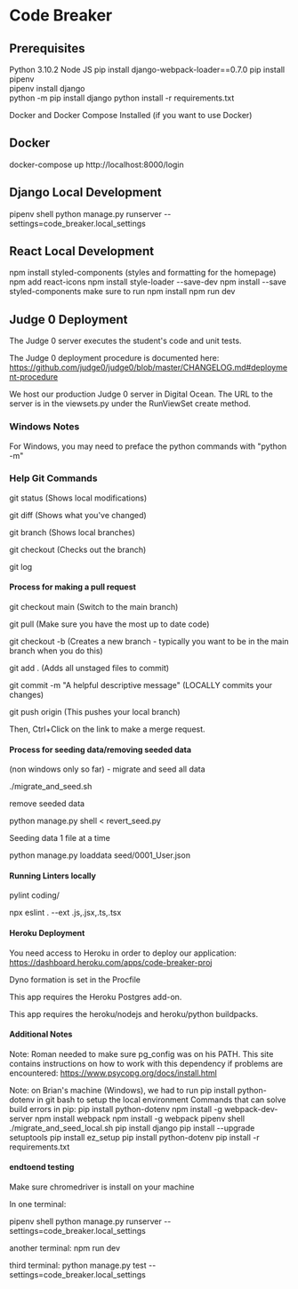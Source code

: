 # Code Breaker
 
## Prerequisites 

Python 3.10.2
Node JS
pip install django-webpack-loader==0.7.0
pip install pipenv  
pipenv install django  
    python -m pip install django
    python install -r requirements.txt

Docker and Docker Compose Installed (if you want to use Docker)

## Docker

docker-compose up
http://localhost:8000/login

## Django Local Development

pipenv shell
python manage.py runserver --settings=code_breaker.local_settings

## React Local Development
npm install styled-components (styles and formatting for the homepage)
npm add react-icons
npm install style-loader --save-dev
npm install --save styled-components
make sure to run npm install
npm run dev

## Judge 0 Deployment

The Judge 0 server executes the student's code and unit tests.

The Judge 0 deployment procedure is documented here: https://github.com/judge0/judge0/blob/master/CHANGELOG.md#deployment-procedure

We host our production Judge 0 server in Digital Ocean. The URL to the server is in the viewsets.py under the RunViewSet create method.

### Windows Notes

For Windows, you may need to preface the python commands with "python -m"

### Help Git Commands

git status (Shows local modifications)

git diff (Shows what you've changed)

git branch (Shows local branches)

git checkout <branch-name> (Checks out the branch)

git log

#### Process for making a pull request

git checkout main (Switch to the main branch)

git pull (Make sure you have the most up to date code)

git checkout -b <branch-name> (Creates a new branch - typically you want to be in the main branch when you do this)

git add . (Adds all unstaged files to commit)

git commit -m "A helpful descriptive message" (LOCALLY commits your changes)
 
git push origin <new-branch-name> (This pushes your local branch)
 
Then, Ctrl+Click on the link to make a merge request. 


#### Process for seeding data/removing seeded data 

(non windows only so far) - migrate and seed all data

./migrate_and_seed.sh 

remove seeded data

python manage.py shell < revert_seed.py

Seeding data 1 file at a time

python manage.py loaddata seed/0001_User.json

#### Running Linters locally

pylint coding/

npx eslint . --ext .js,.jsx,.ts,.tsx

#### Heroku Deployment

You need access to Heroku in order to deploy our application: https://dashboard.heroku.com/apps/code-breaker-proj

Dyno formation is set in the Procfile

This app requires the Heroku Postgres add-on.

This app requires the heroku/nodejs and heroku/python buildpacks. 

#### Additional Notes

Note: Roman needed to make sure pg_config was on his PATH. This site contains instructions on how to work with this dependency if problems are encountered: https://www.psycopg.org/docs/install.html

Note: on Brian's machine (Windows), we had to run pip install python-dotenv in git bash to setup the local environment
   Commands that can solve build errors in pip: 
                pip install python-dotenv
                npm install -g webpack-dev-server
                npm install webpack 
                npm install -g webpack
                pipenv shell
                ./migrate_and_seed_local.sh
                pip install django
                pip install --upgrade setuptools
                pip install ez_setup
                pip install python-dotenv
                pip install -r requirements.txt

#### endtoend testing

Make sure chromedriver is install on your machine

In one terminal:

pipenv shell
python manage.py runserver --settings=code_breaker.local_settings

another terminal:
npm run dev

third terminal:
python manage.py test --settings=code_breaker.local_settings